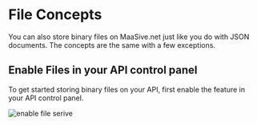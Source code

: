 # File Concepts

You can also store binary files on MaaSive.net just like you do with JSON documents.  The concepts are the same with a few exceptions.

## Enable Files in your API control panel

To get started storing binary files on your API, first enable the feature in your API control panel.

![enable file serive](https://s3.amazonaws.com/maasive-docs/assets/images/enable-file-service.png)
